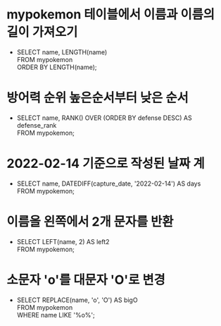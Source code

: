 # mypokemon 테이블에서 이름과 이름의 길이 가져오기
- SELECT name, LENGTH(name) </br>
  FROM mypokemon </br>
  ORDER BY LENGTH(name);

# 방어력 순위 높은순서부터 낮은 순서
- SELECT name, RANK() OVER (ORDER BY defense DESC) AS defense_rank </br>
  FROM mypokemon;

# 2022-02-14 기준으로 작성된 날짜 계
- SELECT name, DATEDIFF(capture_date, '2022-02-14') AS days </br>
  FROM mypokemon;
  
# 이름을 왼쪽에서 2개 문자를 반환
- SELECT LEFT(name, 2) AS left2 </br>
  FROM mypokemon;
  
# 소문자 'o'를 대문자 'O'로 변경
- SELECT REPLACE(name, 'o', 'O') AS bigO </br>
  FROM mypokemon </br>
  WHERE name LIKE '%o%';
